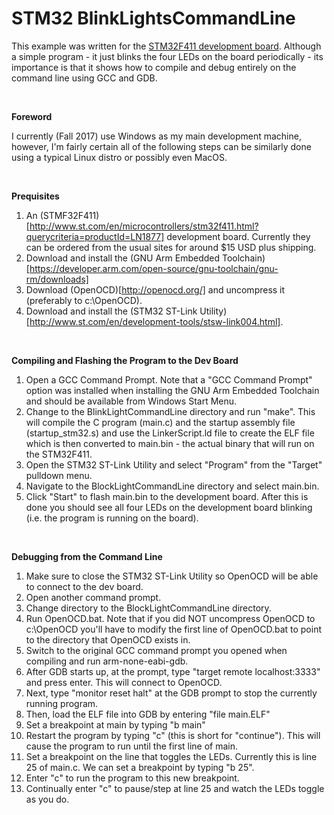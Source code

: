 STM32 BlinkLightsCommandLine
============================

This example was written for the [STM32F411 development board](http://www.st.com/en/microcontrollers/stm32f411.html?querycriteria=productId=LN1877).  Although a simple program - it just blinks the four LEDs on the board periodically - its importance is that it shows how to compile and debug entirely on the command line using GCC and GDB.  

 

**Foreword**

I currently (Fall 2017) use Windows as my main development machine, however, I'm fairly certain all of the following steps can be similarly done using a typical Linux distro or possibly even MacOS.

 

**Prequisites**

1.   An (STMF32F411)[http://www.st.com/en/microcontrollers/stm32f411.html?querycriteria=productId=LN1877] development board.  Currently they can be ordered from the usual sites for around $15 USD plus shipping.
1.   Download and install the (GNU Arm Embedded Toolchain)[https://developer.arm.com/open-source/gnu-toolchain/gnu-rm/downloads]
1.   Download (OpenOCD)[http://openocd.org/] and uncompress it (preferably to c:\OpenOCD).
1.   Download and install the (STM32 ST-Link Utility)[http://www.st.com/en/development-tools/stsw-link004.html].

 

**Compiling and Flashing the Program to the Dev Board**

1.   Open a GCC Command Prompt.  Note that a "GCC Command Prompt" option was installed when installing the GNU Arm Embedded Toolchain and should be available from Windows Start Menu.
1.   Change to the BlinkLightCommandLine directory and run "make".  This will compile the C program (main.c) and the startup assembly file (startup_stm32.s) and use the LinkerScript.ld file to create the ELF file which is then converted to main.bin - the actual binary that will run on the STM32F411.
1.   Open the STM32 ST-Link Utility and select "Program" from the "Target" pulldown menu.
1.   Navigate to the BlockLightCommandLine directory and select main.bin.
1.   Click "Start" to flash main.bin to the development board.  After this is done you should see all four LEDs on the development board blinking (i.e. the program is running on the board).


 

**Debugging from the Command Line**

1.   Make sure to close the STM32 ST-Link Utility so OpenOCD will be able to connect to the dev board.
1.   Open another command prompt.
1.   Change directory to the BlockLightCommandLine directory.
1.   Run OpenOCD.bat.  Note that if you did NOT uncompress OpenOCD to c:\OpenOCD you'll have to modify the first line of OpenOCD.bat to point to the directory that OpenOCD exists in.
1.   Switch to the original GCC command prompt you opened when compiling and run arm-none-eabi-gdb.
1.   After GDB starts up, at the prompt, type "target remote localhost:3333" and press enter.  This will connect to OpenOCD.
1.   Next, type "monitor reset halt" at the GDB prompt to stop the currently running program.
1.   Then, load the ELF file into GDB by entering "file main.ELF"
1.   Set a breakpoint at main by typing "b main"
1.   Restart the program by typing "c" (this is short for "continue").  This will cause the program to run until the first line of main.
1.   Set a breakpoint on the line that toggles the LEDs.  Currently this is line 25 of main.c.  We can set a breakpoint by typing "b 25".
1.   Enter "c" to run the program to this new breakpoint.
1.   Continually enter "c" to pause/step at line 25 and watch the LEDs toggle as you do.
